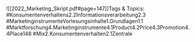 
![[2022_Marketing_Skript.pdf#page=147]]Tags & Topics:
   #Konsumentenverhaltens2.2Informationsverarbeitung2.3
   #MarketinginstrumenteVorlesungsinhalte1.Grundlagen1.1
   #Marktforschung4.Marketinginstrumente4.1Product4.2Price4.3Promotion4.4Place148
   #Mix2.Konsumentenverhalten2.1Zentrale